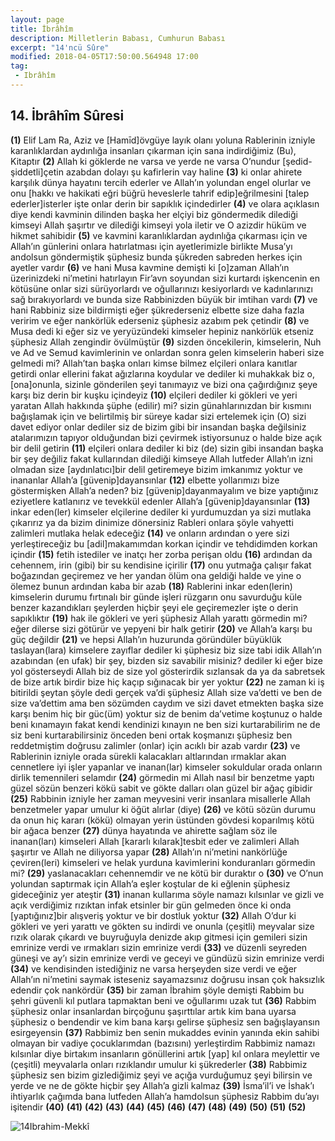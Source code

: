 ```yaml
---
layout: page
title: İbrâhîm
description: Milletlerin Babası, Cumhurun Babası
excerpt: "14'ncü Sûre"
modified: 2018-04-05T17:50:00.564948 17:00
tag: 
 - Ibrâhîm
---
```


## 14. İbrâhîm Sûresi

**(1)** Elif Lam Ra, Aziz ve [Hamīd]övgüye layık olanı yoluna Rablerinin izniyle karanlıklardan aydınlığa insanları çıkarman için sana indirdiğimiz (Bu), Kitaptır
**(2)** Allah ki göklerde ne varsa ve yerde ne varsa O’nundur [şedid-şiddetli]çetin azabdan dolayı şu kafirlerin vay haline
**(3)** ki onlar ahirete karşılık dünya hayatını tercih ederler ve Allah’ın yolundan engel olurlar ve onu [hakkı ve hakikati eğri büğrü heveslerle tahrif edip]eğrilmesini [talep ederler]isterler işte onlar derin bir sapıklık içindedirler
**(4)** ve olara açıklasın diye kendi kavminin dilinden başka her elçiyi biz göndermedik dilediği kimseyi Allah şaşırtır ve dilediği kimseyi yola iletir ve O azizdir hüküm ve hikmet sahibidir
**(5)** ve kavmini karanlıklardan aydınlığa çıkarması için ve Allah’ın günlerini onlara hatırlatması için ayetlerimizle birlikte Musa’yı andolsun göndermiştik şüphesiz bunda şükreden sabreden herkes için ayetler vardır
**(6)** ve hani Musa kavmine demişti ki [o]zaman Allah’ın üzerinizdeki ni’metini hatırlayın Fir’avn soyundan sizi kurtardı işkencenin en kötüsüne onlar sizi sürüyorlardı ve oğullarınızı kesiyorlardı ve kadınlarınızı sağ bırakıyorlardı ve bunda size Rabbinizden büyük bir imtihan vardı
**(7)** ve hani Rabbiniz size bildirmişti eğer şükrederseniz elbette size daha fazla veririm ve eğer nankörlük ederseniz şüphesiz azabım pek çetindir
**(8)** ve Musa dedi ki eğer siz ve yeryüzündeki kimseler hepiniz nankörlük  etseniz şüphesiz Allah zengindir övülmüştür
**(9)** sizden öncekilerin, kimselerin, Nuh ve Ad ve Semud kavimlerinin ve onlardan sonra gelen kimselerin haberi size gelmedi mi? Allah’tan başka onları kimse bilmez elçileri onlara kanıtlar getirdi onlar ellerini fakat ağızlarına koydular ve dediler ki muhakkak biz o,[ona]onunla, sizinle gönderilen şeyi tanımayız ve bizi ona çağırdığınız şeye karşı biz derin bir kuşku içindeyiz 
**(10)** elçileri dediler ki gökleri ve yeri yaratan Allah hakkında şüphe (edilir) mi? sizin günahlarınızdan bir kısmını bağışlamak için ve belirtilmiş bir süreye kadar sizi ertelemek için (O) sizi davet ediyor onlar dediler siz de bizim gibi bir insandan başka değilsiniz atalarımızın tapıyor olduğundan bizi çevirmek istiyorsunuz o halde bize açık bir delil getirin
**(11)** elçileri onlara dediler ki biz (de) sizin gibi insandan başka bir şey değiliz fakat kullarından dilediği kimseye Allah lutfeder Allah’ın izni olmadan size [aydınlatıcı]bir delil getiremeye bizim imkanımız yoktur ve inananlar Allah’a [güvenip]dayansınlar
**(12)** elbette yollarımızı bize göstermişken Allah’a neden? biz [güvenip]dayanmayalım ve bize yaptığınız eziyetlere katlanırız ve tevekkül edenler Allah’a [güvenip]dayansınlar
**(13)** inkar eden(ler) kimseler elçilerine dediler ki yurdumuzdan ya sizi mutlaka çıkarırız ya da bizim dinimize dönersiniz Rableri onlara şöyle vahyetti zalimleri mutlaka helak edeceğiz
**(14)** ve onların ardından o yere sizi yerleştireceğiz bu [adil]makamımdan korkan içindir ve tehdidimden korkan içindir
**(15)** fetih istediler ve inatçı her zorba perişan oldu
**(16)** ardından da cehennem, irin (gibi) bir su kendisine içirilir 
**(17)** onu yutmağa çalışır fakat boğazından geçiremez ve her yandan ölüm ona geldiği halde ve yine o ölemez bunun ardından kaba bir azab
**(18)** Rablerini inkar eden(lerin) kimselerin durumu fırtınalı bir günde işleri rüzgarın onu savurduğu küle benzer kazandıkları şeylerden hiçbir şeyi ele geçiremezler işte o derin sapıklıktır
**(19)** hak ile gökleri ve yeri şüphesiz Allah yarattı görmedin mi? eğer dilerse sizi götürür ve yepyeni bir halk getirir
**(20)** ve Allah’a karşı bu güç değildir
**(21)** ve hepsi Allah’ın huzurunda göründüler büyüklük taslayan(lara) kimselere zayıflar dediler ki şüphesiz biz size tabi idik Allah’ın azabından (en ufak) bir şey, bizden siz savabilir misiniz? dediler ki eğer bize yol gösterseydi Allah biz de size yol gösterirdik sızlansak da ya da sabretsek de bize artık birdir bize hiç kaçıp sığınacak bir yer yoktur
**(22)** ne zaman ki iş bitirildi şeytan şöyle dedi gerçek va’di şüphesiz Allah size va’detti ve ben de size va’dettim ama ben sözümden caydım ve sizi davet etmekten başka size karşı benim hiç bir güc(üm) yoktur siz de benim da’vetime koştunuz o halde beni kınamayın fakat kendi kendinizi kınayın ne ben sizi kurtarabilirim ne de siz beni kurtarabilirsiniz önceden beni ortak koşmanızı şüphesiz ben reddetmiştim doğrusu zalimler (onlar) için acıklı bir azab vardır
**(23)** ve Rablerinin izniyle orada sürekli kalacakları altlarından ırmaklar akan cennetlere iyi işler yapanlar ve inanan(lar) kimseler sokuldular orada onların dirlik temennileri selamdır
**(24)** görmedin mi Allah nasıl bir benzetme yaptı güzel sözün benzeri kökü sabit ve gökte dalları olan güzel bir ağaç gibidir
**(25)** Rabbinin izniyle her zaman meyvesini verir insanlara misallerle Allah benzetmeler yapar umulur ki öğüt alırlar (diye)
**(26)** ve kötü sözün durumu da onun hiç kararı (kökü) olmayan yerin üstünden gövdesi koparılmış kötü bir ağaca benzer
**(27)** dünya hayatında ve ahirette sağlam söz ile inanan(ları) kimseleri Allah [kararlı kılarak]tesbit eder ve zalimleri Allah şaşırtır ve Allah ne diliyorsa yapar 
**(28)** Allah’ın ni’metini nankörlüğe çeviren(leri) kimseleri ve helak yurduna kavimlerini konduranları görmedin mi? 
**(29)** yaslanacakları cehennemdir ve ne kötü bir duraktır o
**(30)** ve O’nun yolundan saptırmak için Allah’a eşler koştular de ki eğlenin şüphesiz gideceğiniz yer ateştir
**(31)** inanan kullarıma söyle namazı kılsınlar ve gizli ve açık verdiğimiz rızıktan infak etsinler bir gün gelmeden önce ki onda [yaptığınız]bir alışveriş yoktur ve bir dostluk yoktur
**(32)** Allah O’dur ki gökleri ve yeri yarattı ve gökten su indirdi ve onunla (çeşitli) meyvalar size rızık olarak çıkardı ve buyruğuyla denizde akıp gitmesi için gemileri sizin emrinize verdi ve ırmakları sizin emrinize verdi
**(33)** ve düzenli seyreden güneşi ve ay’ı sizin emrinize verdi ve geceyi ve gündüzü sizin emrinize verdi
**(34)** ve kendisinden istediğiniz ne varsa herşeyden size verdi ve eğer Allah’ın ni’metini saymak isteseniz sayamazsınız doğrusu insan çok haksızlık edendir çok nankördür
**(35)** bir zaman İbrahim şöyle demişti Rabbim bu şehri güvenli kıl putlara tapmaktan beni ve oğullarımı uzak tut
**(36)** Rabbim şüphesiz onlar insanlardan birçoğunu şaşırttılar artık kim bana uyarsa şüphesiz o bendendir ve kim bana karşı gelirse şüphesiz sen bağışlayansın esirgeyensin
**(37)** Rabbimiz ben senin mukaddes evinin yanında ekin sahibi olmayan bir vadiye çocuklarımdan (bazısını) yerleştirdim Rabbimiz namazı kılsınlar diye birtakım insanların gönüllerini artık [yap] kıl onlara meylettir ve (çeşitli) meyvalarla onları rızıklandır umulur ki şükrederler
**(38)** Rabbimiz şüphesiz sen bizim gizlediğimiz şeyi ve açığa vurduğumuz şeyi bilirsin ve yerde ve ne de gökte hiçbir şey Allah’a gizli kalmaz
**(39)** İsma’il’i ve İshak’ı ihtiyarlık çağımda bana lutfeden Allah’a hamdolsun şüphesiz Rabbim du’ayı işitendir
**(40)** 
**(41)** 
**(42)** 
**(43)** 
**(44)** 
**(45)** 
**(46)** 
**(47)** 
**(48)** 
**(49)** 
**(50)** 
**(51)** 
**(52)** 

![14Ibrahim-Mekkî]({{site.url}}/images/ayrac-muhur.png "mühür")
